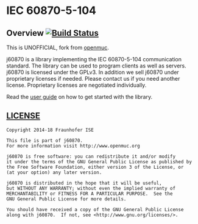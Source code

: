 #  IEC 60870-5-104 

## Overview [![Build Status](https://travis-ci.com/gythialy/j60870.svg)](https://travis-ci.com/gythialy/j60870)

This is UNOFFICIAL, fork from [openmuc](https://www.openmuc.org/iec-60870-5-104/).

j60870 is a library implementing the IEC 60870-5-104 communication standard. The library can be used to program clients as well as servers. j60870 is licensed under the GPLv3. In addition we sell j60870 under proprietary licenses if needed. Please contact us if you need another license. Proprietary licenses are negotiated individually.

Read the [user guide](https://gythialy.github.io/j60870/) on how to get started with the library.

## [LICENSE](LICENSE.txt)

```
Copyright 2014-18 Fraunhofer ISE

This file is part of j60870.
For more information visit http://www.openmuc.org

j60870 is free software: you can redistribute it and/or modify
it under the terms of the GNU General Public License as published by
the Free Software Foundation, either version 3 of the License, or
(at your option) any later version.

j60870 is distributed in the hope that it will be useful,
but WITHOUT ANY WARRANTY; without even the implied warranty of
MERCHANTABILITY or FITNESS FOR A PARTICULAR PURPOSE.  See the
GNU General Public License for more details.

You should have received a copy of the GNU General Public License
along with j60870.  If not, see <http://www.gnu.org/licenses/>.
```